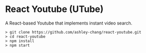 # React Youtube (UTube)

A React-based Youtube that implements instant video search.

```
> git clone https://github.com/ashley-chang/react-youtube.git
> cd react-youtube
> npm install
> npm start
```

